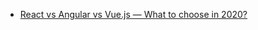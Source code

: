 - [React vs Angular vs Vue.js — What to choose in 2020?](https://medium.com/techmagic/reactjs-vs-angular5-vs-vue-js-what-to-choose-in-2018-b91e028fa91d)